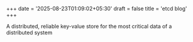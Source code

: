+++
date = '2025-08-23T01:09:02+05:30'
draft = false 
title = 'etcd blog'
+++

A distributed, reliable key-value store for the most critical data of a distributed system
